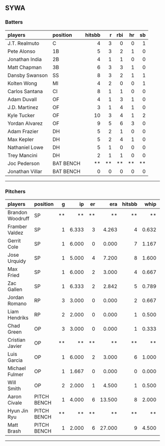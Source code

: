 ## SYWA

### Batters

 |players         |position  | hitsbb|  r| rbi| hr| sb| 
|:---------------|:---------|------:|--:|---:|--:|--:| 
|J.T. Realmuto   |C         |      4|  3|   0|  0|  1| 
|Pete Alonso     |1B        |      5|  3|   2|  1|  0| 
|Jonathan India  |2B        |      4|  1|   1|  0|  0| 
|Matt Chapman    |3B        |      6|  3|   3|  1|  0| 
|Dansby Swanson  |SS        |      8|  3|   2|  1|  1| 
|Kolten Wong     |MI        |      4|  2|   0|  0|  1| 
|Carlos Santana  |CI        |      8|  1|   1|  0|  0| 
|Adam Duvall     |OF        |      4|  1|   3|  1|  0| 
|J.D. Martinez   |OF        |      3|  1|   4|  1|  0| 
|Kyle Tucker     |OF        |     10|  3|   4|  1|  2| 
|Yordan Alvarez  |OF        |      9|  5|   6|  3|  0| 
|Adam Frazier    |DH        |      5|  2|   1|  0|  0| 
|Max Kepler      |DH        |      5|  2|   4|  1|  0| 
|Nathaniel Lowe  |DH        |      5|  1|   0|  0|  0| 
|Trey Mancini    |DH        |      2|  1|   1|  0|  0| 
|Joc Pederson    |BAT BENCH |     **| **|  **| **| **| 
|Jonathan Villar |BAT BENCH |      0|  0|   0|  0|  0| 

* * *

### Pitchers

 
|players          |position    |  g|    ip| er|    era| hitsbb|  whip| so|  w| sv| 
|:----------------|:-----------|--:|-----:|--:|------:|------:|-----:|--:|--:|--:| 
|Brandon Woodruff |SP          | **|    **| **|     **|     **|    **| **| **| **| 
|Framber Valdez   |SP          |  1| 6.333|  3|  4.263|      4| 0.632|  2|  0|  0| 
|Gerrit Cole      |SP          |  1| 6.000|  0|  0.000|      7| 1.167|  6|  1|  0| 
|Jose Urquidy     |SP          |  1| 5.000|  4|  7.200|      8| 1.600|  6|  1|  0| 
|Max Fried        |SP          |  1| 6.000|  2|  3.000|      4| 0.667|  6|  1|  0| 
|Zac Gallen       |SP          |  1| 6.333|  2|  2.842|      5| 0.789|  5|  1|  0| 
|Jordan Romano    |RP          |  3| 3.000|  0|  0.000|      2| 0.667|  3|  0|  3| 
|Liam Hendriks    |RP          |  2| 2.000|  0|  0.000|      1| 0.500|  3|  0|  1| 
|Chad Green       |OP          |  3| 3.000|  0|  0.000|      1| 0.333|  5|  0|  1| 
|Cristian Javier  |OP          | **|    **| **|     **|     **|    **| **| **| **| 
|Luis Garcia      |OP          |  1| 6.000|  2|  3.000|      6| 1.000|  5|  0|  0| 
|Michael Fulmer   |OP          |  1| 1.667|  0|  0.000|      0| 0.000|  0|  0|  0| 
|Will Smith       |OP          |  2| 2.000|  1|  4.500|      1| 0.500|  2|  0|  0| 
|Aaron Civale     |PITCH BENCH |  1| 4.000|  6| 13.500|      8| 2.000|  3|  0|  0| 
|Hyun Jin Ryu     |PITCH BENCH | **|    **| **|     **|     **|    **| **| **| **| 
|Matt Brash       |PITCH BENCH |  1| 2.000|  6| 27.000|      9| 4.500|  3|  0|  0| 


* * *



